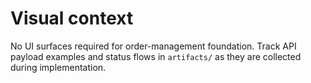 # Visual context

No UI surfaces required for order-management foundation. Track API payload examples and status flows in `artifacts/` as they are collected during implementation.
